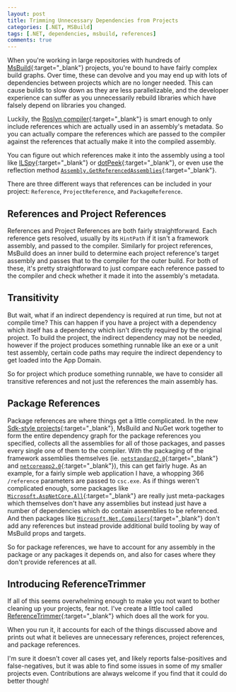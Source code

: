 ```yaml
---
layout: post
title: Trimming Unnecessary Dependencies from Projects
categories: [.NET, MSBuild]
tags: [.NET, dependencies, msbuild, references]
comments: true
---
```

When you're working in large repositories with hundreds of [MsBuild](https://github.com/Microsoft/msbuild){:target="_blank"} projects, you're bound to have fairly complex build graphs. Over time, these can devolve and you may end up with lots of dependencies between projects which are no longer needed. This can cause builds to slow down as they are less parallelizable, and the developer experience can suffer as you unnecessarily rebuild libraries which have falsely depend on libraries you changed.

Luckily, the [Roslyn compiler](https://github.com/dotnet/roslyn){:target="_blank"} is smart enough to only include references which are actually used in an assembly's metadata. So you can actually compare the references which are passed to the compiler against the references that actually make it into the compiled assembly.

You can figure out which references make it into the assembly using a tool like [ILSpy](http://www.ilspy.net/){:target="_blank"} or [dotPeek](https://www.jetbrains.com/decompiler/){:target="_blank"}, or even use the reflection method [`Assembly.GetReferencedAssemblies`](https://docs.microsoft.com/en-us/dotnet/api/system.reflection.assembly.getreferencedassemblies?view=netstandard-2.0){:target="_blank"}.

There are three different ways that references can be included in your project: `Reference`, `ProjectReference`, and `PackageReference`.

## References and Project References
References and Project References are both fairly straightforward. Each reference gets resolved, usually by its `HintPath` if it isn't a framework assembly, and passed to the compiler. Similarly for project references, MsBuild does an inner build to determine each project reference's target assembly and passes that to the compiler for the outer build. For both of these, it's pretty straightforward to just compare each reference passed to the compiler and check whether it made it into the assembly's metadata.

## Transitivity
But wait, what if an indirect dependency is required at run time, but not at compile time? This can happen if you have a project with a dependency which itself has a dependency which isn't directly required by the original project. To build the project, the indirect dependency may not be needed, however if the project produces something runnable like an exe or a unit test assembly, certain code paths may require the indirect dependency to get loaded into the App Domain.

So for project which produce something runnable, we have to consider all transitive references and not just the references the main assembly has.

## Package References
Package references are where things get a little complicated. In the new [Sdk-style projects](https://docs.microsoft.com/en-us/visualstudio/msbuild/how-to-use-project-sdk){:target="_blank"}, MsBuild and NuGet work together to form the entire dependency graph for the package references you specified, collects all the assemblies for all of those packages, and passes every single one of them to the compiler. With the packaging of the framework assemblies themselves (ie. [`netstandard2.0`](https://www.nuget.org/packages/NETStandard.Library/){:target="_blank"} and [`netcoreapp2.0`](https://www.nuget.org/packages/Microsoft.NETCore.App/){:target="_blank"}), this can get fairly huge. As an example, for a fairly simple web application I have, a whopping 366 `/reference` parameters are passed to `csc.exe`. As if things weren't complicated enough, some packages like [`Microsoft.AspNetCore.All`](https://www.nuget.org/packages/Microsoft.AspNetCore.All/){:target="_blank"} are really just meta-packages which themselves don't have any assemblies but instead just have a number of dependencies which do contain assemblies to be referenced. And then packages like [`Microsoft.Net.Compilers`](https://www.nuget.org/packages/Microsoft.Net.Compilers/){:target="_blank"} don't add any references but instead provide additional build tooling by way of MsBuild props and targets.

So for package references, we have to account for any assembly in the package or any packages it depends on, and also for cases where they don't provide references at all.

## Introducing ReferenceTrimmer
If all of this seems overwhelming enough to make you not want to bother cleaning up your projects, fear not. I've create a little tool called [ReferenceTrimmer](https://github.com/dfederm/ReferenceTrimmer){:target="_blank"} which does all the work for you.

When you run it, it accounts for each of the things discussed above and prints out what it believes are unnecessary references, project references, and package references.

I'm sure it doesn't cover all cases yet, and likely reports false-positives and false-negatives, but it was able to find some issues in some of my smaller projects even. Contributions are always welcome if you find that it could do better though!

